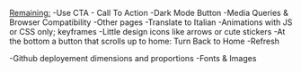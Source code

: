 <Remaining:>
    -Use CTA - Call To Action
    -Dark Mode Button
    -Media Queries & Browser Compatibility
    -Other pages
    -Translate to Italian
    -Animations with JS or CSS only; keyframes
    -Little design icons like arrows or cute stickers
    -At the bottom a button that scrolls up to home: Turn Back to Home
    -Refresh

<To be checked after finishing:>
    -Github deployement dimensions and proportions
    -Fonts & Images